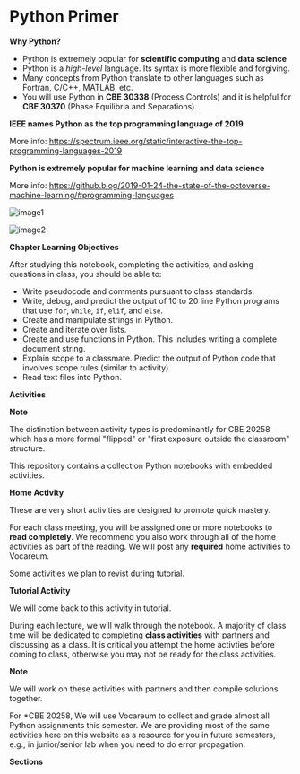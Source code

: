 # Python Primer

**Why Python?**

* Python is extremely popular for **scientific computing** and **data science**
* Python is a *high-level* language. Its syntax is more flexible and forgiving.
* Many concepts from Python translate to other languages such as Fortran, C/C++, MATLAB, etc.
* You will use Python in **CBE 30338** (Process Controls) and it is helpful for **CBE 30370** (Phase Equilibria and Separations).

**IEEE names Python as the top programming language of 2019**

More info: https://spectrum.ieee.org/static/interactive-the-top-programming-languages-2019

**Python is extremely popular for machine learning and data science**

More info: https://github.blog/2019-01-24-the-state-of-the-octoverse-machine-learning/#programming-languages

![image1](https://i0.wp.com/user-images.githubusercontent.com/2695116/51644296-8a3c4480-1f24-11e9-8117-b24eb88c91ab.png)

![image2](https://i0.wp.com/user-images.githubusercontent.com/2695116/51644291-87d9ea80-1f24-11e9-8182-2c261d0eb17a.png)


**Chapter Learning Objectives**

After studying this notebook, completing the activities, and asking questions in class, you should be able to:
* Write pseudocode and comments pursuant to class standards.
* Write, debug, and predict the output of 10 to 20 line Python programs that use `for`, `while`, `if`, `elif`, and `else`.
* Create and manipulate strings in Python.
* Create and iterate over lists.
* Create and use functions in Python. This includes writing a complete document string.
* Explain scope to a classmate. Predict the output of Python code that involves scope rules (similar to activity).
* Read text files into Python.

**Activities**

<div class="admonition tip"> 
<p class="title"><b>Note</b></p>
The distinction between activity types is predominantly for CBE 20258 which has a more formal "flipped" or "first exposure outside the classroom" structure.
</div>

This repository contains a collection Python notebooks with embedded activities.

<div class="admonition seealso"> 
<p class="title"><b>Home Activity</b></p>
These are very short activities are designed to promote quick mastery.
</div>

For each class meeting, you will be assigned one or more notebooks to **read completely**. We recommend you also work through all of the home activities as part of the reading. We will post any **required** home activities to Vocareum.

Some activities we plan to revist during tutorial.

<div class="admonition danger"> 
<p class="title"><b>Tutorial Activity</b></p>
We will come back to this activity in tutorial.
</div>

During each lecture, we will walk through the notebook. A majority of class time will be dedicated to completing **class activities** with partners and discussing as a class. It is critical you attempt the home activties before coming to class, otherwise you may not be ready for the class activities.

<div class="admonition note"> 
<p class="title"><b>Note</b></p>
We will work on these activities with partners and then compile solutions together.
</div>

For *CBE 20258, We will use Vocareum to collect and grade almost all Python assignments this semester. We are providing most of the same activities here on this website as a resource for you in future semesters, e.g., in junior/senior lab when you need to do error propagation.

**Sections**

```{tableofcontents}